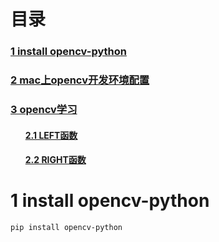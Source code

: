 # 目录
<h3><a href="#title1">1 install opencv-python</a> </h3>
<h3><a href="#title2">2 mac上opencv开发环境配置</a> </h3>
<h3><a href="#title3">3 opencv学习</a> </h3>
		<h4><ul><a href="#title2.1">2.1 LEFT函数</a> </h4>
		<h4><ul><a href="#title2.2">2.2 RIGHT函数</a> </h4>
		
<div style="page-break-after:always"></div>

  <h1 id="title1">1 install opencv-python</h1>  

```
pip install opencv-python
```


<!--stackedit_data:
eyJoaXN0b3J5IjpbLTQ5NTU1MzgwNF19
-->